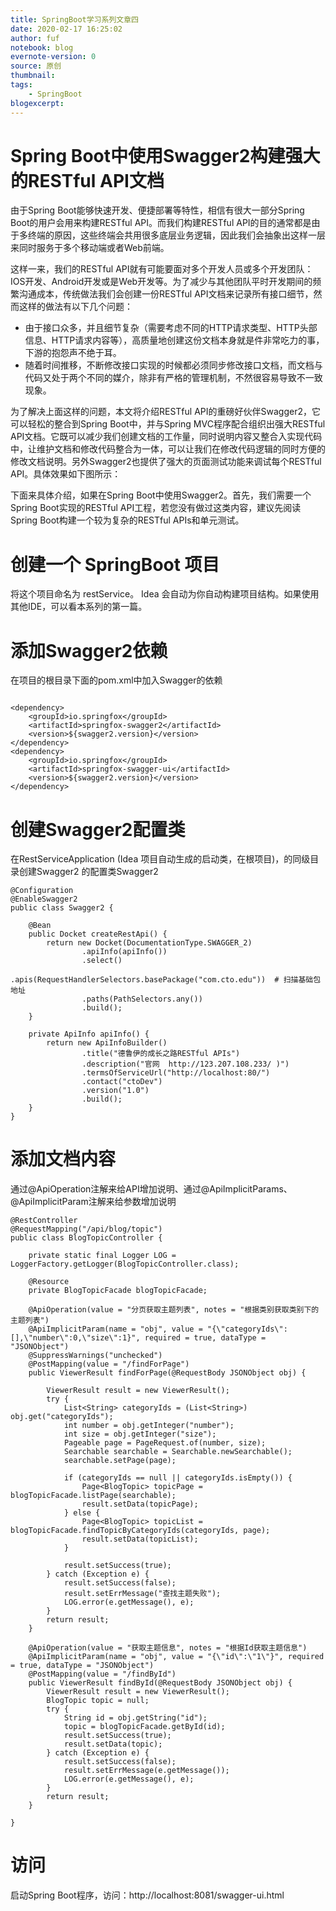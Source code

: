 ```yaml
---
title: SpringBoot学习系列文章四
date: 2020-02-17 16:25:02
author: fuf
notebook: blog
evernote-version: 0
source: 原创
thumbnail: 
tags:
    - SpringBoot
blogexcerpt:
---
```


<!-- more -->
# Spring Boot中使用Swagger2构建强大的RESTful API文档
由于Spring Boot能够快速开发、便捷部署等特性，相信有很大一部分Spring Boot的用户会用来构建RESTful API。而我们构建RESTful API的目的通常都是由于多终端的原因，这些终端会共用很多底层业务逻辑，因此我们会抽象出这样一层来同时服务于多个移动端或者Web前端。
<!-- more -->
这样一来，我们的RESTful API就有可能要面对多个开发人员或多个开发团队：IOS开发、Android开发或是Web开发等。为了减少与其他团队平时开发期间的频繁沟通成本，传统做法我们会创建一份RESTful API文档来记录所有接口细节，然而这样的做法有以下几个问题：

- 由于接口众多，并且细节复杂（需要考虑不同的HTTP请求类型、HTTP头部信息、HTTP请求内容等），高质量地创建这份文档本身就是件非常吃力的事，下游的抱怨声不绝于耳。
- 随着时间推移，不断修改接口实现的时候都必须同步修改接口文档，而文档与代码又处于两个不同的媒介，除非有严格的管理机制，不然很容易导致不一致现象。


为了解决上面这样的问题，本文将介绍RESTful API的重磅好伙伴Swagger2，它可以轻松的整合到Spring Boot中，并与Spring MVC程序配合组织出强大RESTful API文档。它既可以减少我们创建文档的工作量，同时说明内容又整合入实现代码中，让维护文档和修改代码整合为一体，可以让我们在修改代码逻辑的同时方便的修改文档说明。另外Swagger2也提供了强大的页面测试功能来调试每个RESTful API。具体效果如下图所示：

下面来具体介绍，如果在Spring Boot中使用Swagger2。首先，我们需要一个Spring Boot实现的RESTful API工程，若您没有做过这类内容，建议先阅读
Spring Boot构建一个较为复杂的RESTful APIs和单元测试。
# 创建一个 SpringBoot 项目
将这个项目命名为 restService。 Idea 会自动为你自动构建项目结构。如果使用其他IDE，可以看本系列的第一篇。

# 添加Swagger2依赖

在项目的根目录下面的pom.xml中加入Swagger的依赖
```

<dependency>
    <groupId>io.springfox</groupId>
    <artifactId>springfox-swagger2</artifactId>
    <version>${swagger2.version}</version>
</dependency>
<dependency>
    <groupId>io.springfox</groupId>
    <artifactId>springfox-swagger-ui</artifactId>
    <version>${swagger2.version}</version>
</dependency>

```
# 创建Swagger2配置类
在RestServiceApplication (Idea 项目自动生成的启动类，在根项目)，的同级目录创建Swagger2 的配置类Swagger2
```
@Configuration
@EnableSwagger2
public class Swagger2 {

    @Bean
    public Docket createRestApi() {
        return new Docket(DocumentationType.SWAGGER_2)
                .apiInfo(apiInfo())
                .select()
                .apis(RequestHandlerSelectors.basePackage("com.cto.edu"))  # 扫描基础包地址
                .paths(PathSelectors.any())
                .build();
    }

    private ApiInfo apiInfo() {
        return new ApiInfoBuilder()
                .title("德鲁伊的成长之路RESTful APIs")
                .description("官网  http://123.207.108.233/ )")
                .termsOfServiceUrl("http://localhost:80/")
                .contact("ctoDev")
                .version("1.0")
                .build();
    }
}

```

# 添加文档内容
通过@ApiOperation注解来给API增加说明、通过@ApiImplicitParams、@ApiImplicitParam注解来给参数增加说明
```
@RestController
@RequestMapping("/api/blog/topic")
public class BlogTopicController {

    private static final Logger LOG = LoggerFactory.getLogger(BlogTopicController.class);

    @Resource
    private BlogTopicFacade blogTopicFacade;

    @ApiOperation(value = "分页获取主题列表", notes = "根据类别获取类别下的主题列表")
    @ApiImplicitParam(name = "obj", value = "{\"categoryIds\":[],\"number\":0,\"size\":1}", required = true, dataType = "JSONObject")
    @SuppressWarnings("unchecked")
    @PostMapping(value = "/findForPage")
    public ViewerResult findForPage(@RequestBody JSONObject obj) {

        ViewerResult result = new ViewerResult();
        try {
            List<String> categoryIds = (List<String>) obj.get("categoryIds");
            int number = obj.getInteger("number");
            int size = obj.getInteger("size");
            Pageable page = PageRequest.of(number, size);
            Searchable searchable = Searchable.newSearchable();
            searchable.setPage(page);

            if (categoryIds == null || categoryIds.isEmpty()) {
                Page<BlogTopic> topicPage = blogTopicFacade.listPage(searchable);
                result.setData(topicPage);
            } else {
                Page<BlogTopic> topicList = blogTopicFacade.findTopicByCategoryIds(categoryIds, page);
                result.setData(topicList);
            }

            result.setSuccess(true);
        } catch (Exception e) {
            result.setSuccess(false);
            result.setErrMessage("查找主题失败");
            LOG.error(e.getMessage(), e);
        }
        return result;
    }

    @ApiOperation(value = "获取主题信息", notes = "根据Id获取主题信息")
    @ApiImplicitParam(name = "obj", value = "{\"id\":\"1\"}", required = true, dataType = "JSONObject")
    @PostMapping(value = "/findById")
    public ViewerResult findById(@RequestBody JSONObject obj) {
        ViewerResult result = new ViewerResult();
        BlogTopic topic = null;
        try {
            String id = obj.getString("id");
            topic = blogTopicFacade.getById(id);
            result.setSuccess(true);
            result.setData(topic);
        } catch (Exception e) {
            result.setSuccess(false);
            result.setErrMessage(e.getMessage());
            LOG.error(e.getMessage(), e);
        }
        return result;
    }

}
```
# 访问
启动Spring Boot程序，访问：http://localhost:8081/swagger-ui.html



